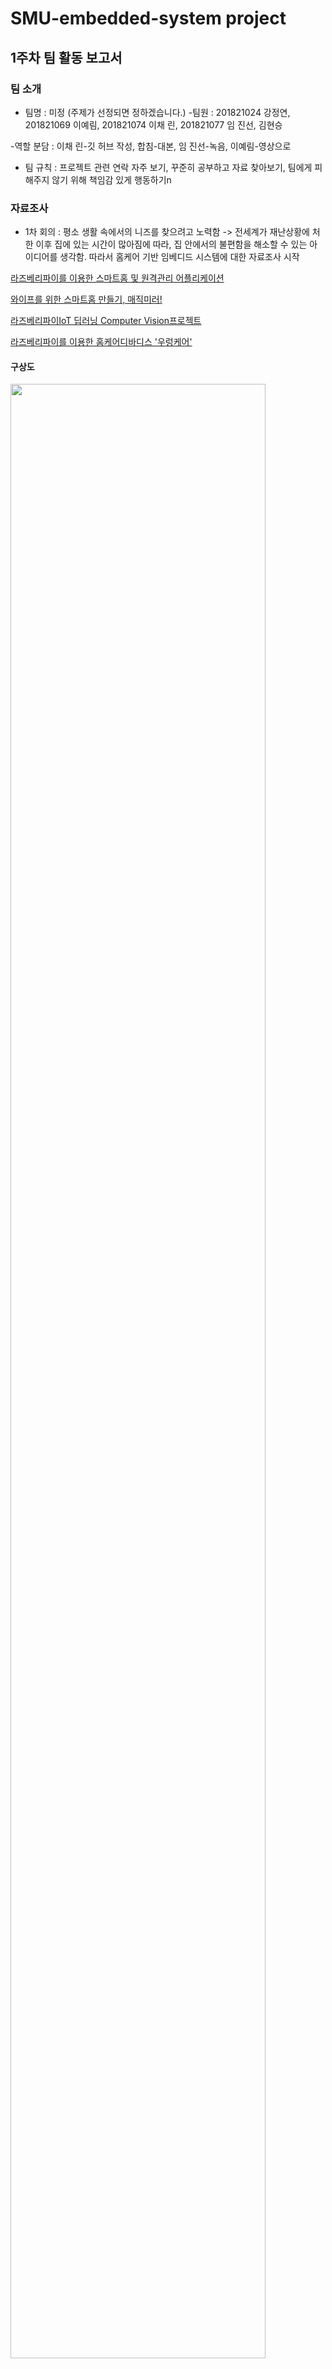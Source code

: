 # SMU-embedded-system project

## 1주차 팀 활동 보고서

### 팀 소개
- 팀명 : 미정 (주제가 선정되면 정하겠습니다.)
-팀원 : 201821024 강정연, 201821069 이예림, 201821074 이채 린, 201821077 임 진선,  김현승

 -역할 분담 : 이채 린-깃 허브 작성, 합침-대본, 임 진선-녹음, 이예림-영상으로
- 팀 규칙 : 프로젝트 관련 연락 자주 보기, 꾸준히 공부하고 자료 찾아보기, 팀에게 피해주지 않기 위해 책임감 있게 행동하기n

### 자료조사
* 1차 회의 : 평소 생활 속에서의 니즈를 찾으려고 노력함 -> 전세계가 재난상황에 처한 이후 집에 있는 시간이 많아짐에 따라, 집 안에서의 불편함을 해소할 수 있는 아이디어를 생각함.
따라서 홈케어 기반 임베디드 시스템에 대한 자료조사 시작


[라즈베리파이를 이용한 스마트홈 및 원격관리 어플리케이션](https://1d1cblog.tistory.com/m/45)

[와이프를 위한 스마트홈 만들기, 매직미러!](https://youtu.be/0h0ULAXlm7w)

[라즈베리파이IoT 딥러닝 Computer Vision프로젝트](https://www.youtube.com/watch?v=6oBZPW8spgA)

[라즈베리파이를 이용한 홈케어디바디스 '우렁케어'](https://github.com/wjrmffldrhrl/UleungCare)

#### 구상도

<img src="https://user-images.githubusercontent.com/62593236/92331952-1b8a0b80-f0b5-11ea-8da9-a95e5b7da5ed.png" width="90%"></img>

* 문제점 : 홈케어와 하드웨어를 접목시키는 것이 어려움. 무인자동차를 기반으로 한 자동화 로봇을 통해 집 안의 상태를 확인하고, 앱으로 데이터를 전달하여 사람에게 알려주면 
앱을 통해 집안의 사물을 제어할 수 있도록(에어컨키기, 제습기키기, 조명키기 등)하려했으나,  앱을 통해 사물을 제어하는 기술의 성공가능성에 대한 의문점을 갖게 됨. 또, 로봇의 필요성에 대한 의문점이 생김( 집안의 상태를 알려준 뒤, 그 다음의 액션이 딱히 떠오르지않음). 홈케어와 하드웨어의 접목 외에 다른 아이디어를 생각해보기로하여 2차 회의 시작.


* 2차 회의 : 코로나 상황이 심각해짐에 따라 이 생활 속의 니즈가 떠오름. 아직 마스크를 필수로 챙겨야 하는 생활이 익숙치 않기 때문에
나이가 드신 분들을 포함한 많은 사람들이 마스크를 두고 나가 밖에서 급하게 새 마스크를 사는 일이 빈번하게 발생함.
이제 코로나는 빠른시일내에 사라지기 어려운 상황으로 보여짐으로 생활 속에서의 대처가 자연스러워짐.

#### 구상도 

<img src="https://user-images.githubusercontent.com/62593236/92330566-d6f97280-f0aa-11ea-99cc-64b3d537cc5f.png" width="90%"></img>

신발장 벽에 부착된 대시보드디바이스와 마스크 살균기 박스, 손소독제로 구성되어 있음.
외출 시 열감지 센서에 사람이 인식되면 대시보드에서 '마스크를 착용하세요'라는 멘트가 나오도록 설정하고, 
똑같이 집에 들어오는 것이 인식되면 대시보드에서 '소독제를 사용한 후 마스크를 살균기에 넣으세요'라는 멘트가 나오도록 설정할 것임.
대시보드에는 이 외에도 수동으로 살균기가 작동하도록 버튼이 제작돼있고, 코로나 관련 소식을 담아놓도록 제작할 것임.
(위는 초기 구상도이며, 기능을 더 추가하고 구체화 할 것임. 좀 더 시간을 들이면 더 나은 아이디어가 나올 것으로 예상됨.)

* 문제점 : 취지나 아이디어는 좋으나 프로젝트의 난이도가 쉬운 것 같음. 좀 더 난이도 있게 하고싶은 아쉬움이 남음.

기타 아이디어 : 미리 앱으로 등록한 내 커피 레시피를 얼굴인식을 통해 취향에 맞는 커피를 제조해주는 기계 (가정, 직장 등등에서 사용가능)

### 주제선정
후보
1. 홈케어 디바이스
2. 얼굴인식 기반 커피머신
3. 코로나 깜빡이 디바이스
(교수님의 조언이 필요합니다.)

### 회의과정

회의는 디스코드 프로그램 사용.

<img src="https://user-images.githubusercontent.com/62593236/92319405-bb627d80-f052-11ea-8499-92e8e4e24914.png" width="90%"></img>


## 2주차 팀 활동 보고서
-역할 분담 : 이채린 – 대본 작성, 이예림 – 자료조사 및 깃 허브 작성, 임진선 – 발표 영상 녹음, 김현승 – 자료조사 및 깃 허브 작성, 강정연 – 자료조사 및 깃 허브 작성 .

### 주제 선정
1주차에서 나온 얼굴인식 기반 커피머신 아이디어에서 기술적인 어려움과 구체적인 아이디어 구상에서 어려움을 겪어 이와 비슷한 새로운 아이디어 구상.

1번째 주제 : 1차 회의에서는 딥러닝을 기반으로 한 카메라로 사람 얼굴을 인식해 표정과 감정을 데이터로 받아들여 라즈베리파이로 데이터를 각각 분석해 그에 맞는 음료를 추천 및 뽑아주는 임베디드 시스템 설계. 음료 제작 기계는 아두이노를 사용해서 제작

구상도 

<img src="https://user-images.githubusercontent.com/70967826/93000087-e1ab8000-f560-11ea-87fd-2e28bfa5ca1a.png" width=70%></img>

### 자료 조사 

[파이썬 강좌 – 딥러닝으로 표정 인식하기](https://m.blog.naver.com/roboholic84/221633210887)

[얼굴 표정인식을 통한 사용자 감정 케어](https://ausome.tistory.com/6)

[라즈베리파이를 이용한 칵테일 제조기 알콜램프](https://youtu.be/WO7iVxId79U)

[라즈베리파이를 이용한 칵테일 제조기 알콜램프](http://eswcontest.or.kr/bbs/download.php?tbl=award&no=1411)

### 문제점
카메라로 사람 얼굴을 인식한 뒤 딥러닝을 통한 표정 인식 과정에서 다양한 표정을 성공적으로 데이터화 하는 기술의 성공가능성에 대한 의문점을 가짐. 

2번째 주제 : 라즈베리파이를 이용해 취향과 기호에 맞게 음료를 제조할 수 있는 기계와 그 기계를 직접 제어할 수 있는 어플리케이션 제작. 추가로 단순 음료 제조뿐만 아니라 원하는 레시피를 직접 입력하는 기능이나 원하는 시간에 맞춰 음료를 제조할 수 있는 예약 기능 등과 같은 기능 추가

구상도 

<img src="https://user-images.githubusercontent.com/70967826/93000083-dd7f6280-f560-11ea-96bb-edbb70e09a47.png" width=70%></img>
<img src="https://user-images.githubusercontent.com/70967826/93000085-e112e980-f560-11ea-874e-89cb617a038d.png" width=70%></img>
<img src="https://user-images.githubusercontent.com/70967826/93000086-e112e980-f560-11ea-921c-80cf74452647.png" width=70%></img>

### 자료 조사 

[라즈베리파이와 어플을 이용한 임베디드 시리얼 제조기](https://www.youtube.com/watch?v=iAL7O1oMXZU&feature=youtu.be)

[라즈베리파이 서브모터 음료 디스펜서](https://www.youtube.com/watch?v=Va_HRMmJt-g)

[Rasberry Pi Smart Bartender](https://youtu.be/2DopvpNF7J4)

[라즈베리파이 컨트롤러 자동 드링크 바텐더 분배](https://ko.howtodogood.com/49472-Raspberry-pi-Controller-Automatic-Drink-Dispensing-66)

[Make your own crude Cocktail Machine](https://www.youtube.com/watch?v=Z7GkGeZrb2Y)

[Cocktails based on your mood created by a Raspberry Pi bartender](https://www.youtube.com/watch?v=8q_5STFzJ6c)

문제점 : 부족한 기능 구성. 그러므로 복잡하고 높은 수준의 난이도에 맞는 추가적인 아이디어 구상이 필요함


### 회의 과정

회의는 디스 코드 프로그램 사용


## 3주차 팀 활동 보고서

- 역할분담 : 이채린,이예림 - 깃허브 작성, 강정연 - 대본작성, 임진선 - 녹음 및 영상제작

- 회의내용 

 2주차 회의에서 나왔던 2개의 주제와 2주차 보고서에 대한 교수님의 피드백을 바탕으로 최종 작품회의를 진행하였습니다.
 회의 중 ① 딥 러닝과 어플 또는 모니터를 만드는 계획과 ② 어플과 라즈베리 파이를 사용하여 기계를 만드는 계획 인 주제가 나 왔습니다. 
주제들의 기능성 이랑 난이도 체계를 고려해 주제를 선정 하여 아래와 같은 계획으로 진행할 예정입니다.

 카메라로 표정을 인식하는 딥 러닝 기술을 표정 정보를 받아옴. 
받아온 정보를 직접 제작한 어플에 전송함.
 1. 딥러닝을 통해 받아온 표정인식 정보
 2. 나이
 3. 성별
 4. 현재 날씨 등등
 표정인식 정보외에 위와같은 정보를 사용자로부터 받아 어플에 저장한 뒤, 데이터 통계를 통해 음료를 추천해준다.
 추천해준 음료를 기계가 라즈베리파이를 사용하여 만든 기계로 제조해준다.
 
 ### 전체 흐름도 예시
 
 어플에 있는 두 가지 선택지 중 자신이 원하는 기능을 선택한다.
 
 만약 내가 내 레시피에 따른 음료를 만들고싶다면, choosing a recipe 를 누르고 2주차 보고서에 있는 구상도에 맞춰 진행하면 된다.
 
 <img src="https://user-images.githubusercontent.com/62593236/93715219-0c21bc80-fba3-11ea-9674-30b6f742edd9.png" width="30%"></img>
 
 만약 추천음료를 받고싶다면 recommend drinks를 누르고 기계에 부착된 카메라에 얼굴을 갖다댄다. 
 
 <img src="https://user-images.githubusercontent.com/62593236/93715301-763a6180-fba3-11ea-8b15-086fc508d50f.png" width="40%"></img>
 
 얼굴이 인식되어 표정분석 결과가 어플에 띄워지면 설문을 진행하고 save를 누르면 추천음료가 나온다.
 
 <img src="https://user-images.githubusercontent.com/62593236/93715374-d7facb80-fba3-11ea-8978-95c7e3c77a20.png" width="70%"></img>

 ### 역할 분담 및 계획

- 역할 분담 : 딥러닝 - 강정연, 김현승  /  기계제조 - 이예림, 임진선  /  어플 - 이채린

1. 딥러닝 : 라즈베리파이와 카메라를 연결해 사용자의 얼굴을 데이터로 받아들이는 것을 할 계획입니다.
2. 기계제작 : 라즈베리파이를 사용해 음료를 제조할 수 있는 기계를 만들 계획입니다.
3. 어플 : 전체적인 어플 틀을 만들어 딥러닝 정보를 가져올 수 있게 만들 계획입니다.

 

### 회의 과정
회의는 디스코드 프로그램 사용

# 4주차 팀 활동 보고서

- 역할 분담 : 깃허브작성 - 김현승, 대본 작성 - 이예림,  녹음 및 영상 제작 - 임진선

## 팀 구성

팀명 : Make your drinks(팀장 : 이채린)

딥러닝 - 강정연, 김현승

기계 제조 - 임진선, 이예림

어플 - 이채린

## 회의 내용

1. 음료는 아이스 아메리카노, 바닐라 라떼, 헤이즐넛 라떼, 아이스티, 포도주스, 오렌지주스로 7종류의 음료로 결정하였습니다.
총 필요한 재료는 커피 원액, 아이 스티 원액, 물, 우유, 헤이즐넛 시럽, 바닐라 시럽, 포도 주스, 오렌지 주스가있습니다.

2. 기계 제작시 아두이노와 라즈베리파이 둘 중 무엇을 사용할지 고민하다 회의 결과 라즈베리파이를 사용하기로 했다.
이 기계를 개인용으로 사용할지 상업용으로 사용할지 회의했는데 상업용으로 사용하기로 결정이 났다.

3. 2주차에서 다뤘던 시간예약을 활용하는 기능은 사용하지 않기로 결정했다.


## 이번 주 활동 내용
### 딥러닝

1.라즈베리파이 설치
sd카드에 https://www.raspberrypi.org/downloads/ 링크에서 다운받은 라즈베리파이os 설치
sd카드를 라즈베리파이3 모델에 꽂아준 뒤 라즈베리파이와 컴퓨터용 모니터를 hdmi로 연결

2.라즈베리파이 웹캠 연결

<img src="https://user-images.githubusercontent.com/70967826/94369747-911e5000-0126-11eb-821b-10bd56809e44.png" width=50%></img>

라즈베리파이 웹캠을 usb로 연결 후 fswebcam명령어를 이용해 사진촬영 동작 코드 작성

<img src="https://user-images.githubusercontent.com/70967826/94369771-b612c300-0126-11eb-991f-875450fd06e4.png" width=50%></img>

라즈베리파이와 웹캠을 위 와 같은 명령어로 촬영한 사진

3.opencv 설치

실시간 동영상 촬영과 촬영 하는 동시에 얼굴을 인식하기 위한 opencv 프로그램 설치

http://makeshare.org/bbs/board.php?bo_table=raspberrypi&wr_id=92

위 링크에 나온 내용을 토대로 opencv설치

<img src="https://user-images.githubusercontent.com/70967826/94369779-c034c180-0126-11eb-99f2-0e8f9701e06e.png" width=50%></img>

opencv가 정상적으로 설치됬는지 확인

### 기계 제조

기계 제작에 필요한 재료들을 생각해본 후 교수님께 재료들을 어떤 방법으로 구매할 수 있는지 피드백을 구함

### 어플

앱 로딩화면이 2초 나타난 후 메인페이지 화면으로 이동

<img src="https://user-images.githubusercontent.com/70967826/94380278-e03ca300-016f-11eb-8733-66ea4765b4de.png" width=30%></img>

구상도대로 음료 추천받기와 직접 제조하기 버튼을 만들어 사용자에게 선택할 수 있게 함 firebase와 app을 연동시켜놓았음.

<img src="https://user-images.githubusercontent.com/70967826/94380288-eaf73800-016f-11eb-85e0-3bec4d86b568.png" width=30%></img>


## 다음 주 활동 계획
### 딥러닝
라즈베리파이와 opencv 프로그램을 이용해 동영상 촬영 및 얼굴인식 기능 구현
### 기계 제조
기계제작팀은 여태까지 회의했던 내용을 토대로 구상도를 구상해 그려보고, 기계제작에 필요한 재료와 부품들을 찾아본 후 다음 회의를 통해 구체적인 구상도를 구상한 후 제작에 필요한 재료와 부품들을 찾아 목록을 만들어 교수님께 제출할 계획입니다.
### 어플
설문조사 폼 구성 및 안드로이드와 파이어베이스 연결하여 데이터 저장

## 5주차 팀 활동 보고서

- 역할 분담 : 강정연 - 깃허브작성, 이채린 - 대본작성, 김현승 -발표 녹음 및 영상 제작

## 회의 내용
 1. 기계 구상 과정에서 음료 제어에 사용할 부품에 대한 두 가지 방안 고려.
  - 워터 펌프를 이용한 제어 : 아두이노 워터 펌프를 쉽게 제어하기 위한 아두이노 모터 드라이브 사용. 모터 드라이버 제어를 위한 코딩과 그 후 모터와 기압차를 이용해 아두이노
                             워터 펌프를 통해 음료를 빨아들이는 방법 구상. 워터 펌프에 관한 정확한 부품 종류와 가격에 대한 추가적인 조사 예정
                             
  - 서보 모터를 위한 제어 : 음료 배출구를 호스로 제작한 뒤, 아두이노 서보 모터의 움직임을 제어할 수 있는 코드를 작동해 호스 제어. 정상적인 음료 배출을 위한 호스와 
                          서보 모터의 결합 방법 구상 예정.
                          
 2. 라즈베리파이와 카메라의 정상적인 작동에 계속해서 문제가 생기기 때문에 문제 해결을 위한 추가적인 방법 모색과 추가로 필요한 부품을 구매해 라즈베리파이 환경구축에
    지장이 없도록 노력 필요.

 3. 위 두 내용에서 추가로 구매가 필요하다고 생각이 되는 부품 정리.(라즈베리파이캠,랜 케이블, 아두이노 서보 모터, 아두이노 워터 펌프, 아두이노 모터 드라이버.. 등)

## 이번 주 활동 내용

### 어플

- 음료 레시피 선택을 위한 폼 구성 및 안드로이드와 파이어베이스를 연결하여 데이터 저장이 가능하도록 제작.

<img src="https://user-images.githubusercontent.com/70554317/95019739-17e0a900-06a2-11eb-9cd5-014b5cd5db97.png" width=30%></img>

음료 종류별로 버튼을 설정하여 페이지마다 자신이 원하는 레시피를 제조할 수 있도록 제작.

<img src="https://user-images.githubusercontent.com/70554317/95019767-39419500-06a2-11eb-95fd-f81e29d13351.png" width=30%></img>

음료 카테고리를 선택한 뒤 음료 제조에 필요한 물과 커피원액의 입력 및 사람마다 데이터 저장을 위한 이름을 입력할 수 있도록 제작 ,
그 후 start버튼을 누르면 기계가 작동하도록 제작.

<img src="https://user-images.githubusercontent.com/70554317/95019780-465e8400-06a2-11eb-8fe5-6c471b4878bc.png" width=30%></img>

위에서 입력한 정보들을 버튼을 누름과 동시에 Firebase Realtime database에 데이터가 저장되도록 설정.     

### 딥러닝

- 라즈베리파이와 웹캠을 연결해 웹캠이 사람 얼굴을 찾아 얼굴만 인식이 가능하도록 가동.

<pre>
$ sudo apt-get install git
$ git clone https://github.com/insung3511/OpenCV_Face_detection_code.git
$ cd openCV_Face_detection_code/openCV_EYE/
$ python face_eye_detection.py
</pre>
</br>

웹캠과 정상적으로 연결된 라즈베리파이에 명령어로 소스를 가져오기위한 프로그램을 sudo apt-get install git로 다운로드.
git clone명령어로 웸캡 작동을 위한 소스 프로그램을 가져와 로컬에 복사본을 생성.
opencv프로그램을 python을 이용하여 카메라가 사람 얼굴을 인식하도록 실행.

(라즈베리파이 작동 환경에서 문제가 생겨  연결 문제를 해결한 뒤 활동 과정과 활동 사진 캡처가 불가능하여 추후에 재업로드 예정)

### 기계 제조

- 구체적인 구상도 제작과 그에 관한 부품 조사와, 각 부품에 따른 기능 구상

<img src="https://user-images.githubusercontent.com/70554317/95021237-bcff7f80-06aa-11eb-8320-2e4af7897c96.jpg" width=90%></img>

아두이노 워터 펌프를 이용해 음료가 담긴 병에서 기압차와 모터를 이용해 음료를 배출해내는 방법 구상.

<img src="https://user-images.githubusercontent.com/70554317/95021271-f9cb7680-06aa-11eb-8d5a-44f254b6435e.jpg" width=80%></img>

아두이노 서보 모터를 이용한 호스제어를 통해 음료 배출을 제어하는 방법 구상.

제품 구매 시 서보 모터와 워터 펌프 두가지를 다 구매해 각각 제작후 가동해본뒤, 기계 작동에 지장이 없는쪽으로 부품을 선택해 제작 예정.

## 6주차 팀 보고서

- 역할 분담 : 강정연 - 깃허브작성, 김현승 - 대본작성, 임진선 -발표 녹음 및 영상 제작

## 이번주 활동 

### 딥 러닝

- 딥 러닝에서의 정상적인 데이터셋 활동이 시작되면 그에 맞춰 데이터를 받아올 수 있는 방법 연구 예정.

정상적인 프로그램 설치를 위해 기본적으로 라즈베리파이 업데이트 및 업그레이드를 해줌.

<pre>
$ sudo apt-get update
$ sudo apt-get upgrade
</pre>
</br>

웹 서버로부터 Miniconda3 설치 프로그램 콘텐츠를 가져오기 위해 wget명령어를 사용해 Miniconda3 설치 프로그램 패키지 다운.

<pre>
$ wget http://repo.continuum.io/miniconda/Miniconda3-latest-Linux-armv7l.sh
</pre>
</br>

md5sum명령어를 이용하여 다운로드한 파일의 이상유무 확인.

<pre>
$ sudo md5sum Miniconda3-latest-Linux-armv7l.sh
</pre>
</br>

다운받은 Miniconda3 설치 프로그램 실행하여 Miniconda3 설치(설치 파일 경로 = /home/pi/miniconda3).

<pre>
$ sudo /bin/bash Miniconda3-latest-Linux-armv7l.sh
</pre>
</br>

설치가 완료된 후 nano 편집기로 Miniconda3 실행파일에 들어감(본 파일의 끝에 export PATH="/home/pi/miniconda3/bin:$PATH" 추가).

<pre>
$ sudo nano /home/pi/.bashrc
</pre>
</br>

실행파일 실행.

<pre>
$ source ~/.bashrc
</pre>
</br>

conda --version을 입력해 정상적으로 설치 되었음을 확인.

![2020-10-11-235521_631x449_scrot](https://user-images.githubusercontent.com/70554317/95682567-d2cbf200-0c20-11eb-901e-dd49ec462439.png)

- 아나콘다 설치 후 실행 과정에서 이전에 설치한 opencv프로그램 작동이 안됨, 그 이유가 웸캠 실행에 필요한 파이썬 버전이 아나콘다와 opencv 서로 안맞음. 이 문제 해결 완료 후 본격적인 딥 러닝 활동 시작 예정.

### 기계 제조

- 음료 제조 기계에 필요한 구상 완성과 그에 맞는 부품 구매. 

<img src="https://user-images.githubusercontent.com/70554317/95021237-bcff7f80-06aa-11eb-8320-2e4af7897c96.jpg" width=90%></img>

<img src="https://user-images.githubusercontent.com/70554317/95021271-f9cb7680-06aa-11eb-8d5a-44f254b6435e.jpg" width=80%></img>

부품 목록(표기된 가격은 배송비가 포함되어 있는 가격이 아닙니다.)

부품 | 상세 | 가격 | 참고 
---- | ---- | ---- | ----
우드락 | 5T 60x90cm 10장 비접착 1개 | 15000원 | https://smartstore.naver.com/dnara/products/2309183053
우드락본드 | 2개 | 2400원 | https://smartstore.naver.com/dnara/products/2478819744
하드보드지 | 2절지 5장 1개 | 7500원 | https://smartstore.naver.com/dnara/products/2441815695
워터펌프 & 실리콘 호수 | (옵션선택) 흡입구, 토출구호스 둘 다  1m(d5 X D8 X 1.5T) 1개 | 15,950원 | https://www.devicemart.co.kr/goods/view?no=1326767
서보모터 | 1개 | 6800원 | http://m.techshenzhen.com/goods/goods_view.php?goodsNo=1000000605
글루건 & 글루스틱 | GR-20 글루건 1개 7.3 투명 (10개/26cm)  1개 | 7300원 | https://daisomall.co.kr/shop/goods_view.php?id=0001763633&cid=&depth=&search_text=%EA%B8%80%EB%A3%A8%EA%B1%B4

- 본 부품들이 도착한 뒤 본격적인 기계 제조에 앞서 본 부품들의 작동 원리와 작동을 위한 지식과 정보를 찾아보고 공부할 예정.

### 어플

- 음료 선택을 위한 폼 구성에서 추가로 메뉴 구성.

<img src="https://user-images.githubusercontent.com/70554317/95695215-e30bbd80-0c70-11eb-9bf5-9f9b4ca25a42.png" width=30%></img>

<img src="https://user-images.githubusercontent.com/70554317/95695236-059dd680-0c71-11eb-865b-9fc8c128412c.png" width=30%></img>

<img src="https://user-images.githubusercontent.com/70554317/95695246-11899880-0c71-11eb-8872-3e132aef05f0.png" width=30%></img>

<img src="https://user-images.githubusercontent.com/70554317/95695252-19e1d380-0c71-11eb-9264-01618b543584.png" width=30%></img>

- 딥 러닝에서의 정상적인 데이터셋 활동이 시작되면 그에 맞춰 데이터를 받아올 수 있는 방법 연구 예정.

## 7주차 팀 보고서

-역할 분담 : 이예림 - 깃허브작성, 강정연 - 대본작성, 임진선 - 발표 녹음 및 영상 제작

## 이번주 활동

### 딥 러닝
-라즈베리파이와 노트북 랜선연결을 시도하였음.
-딥 러닝에 필요한 라이브 코드와 딥 러닝에 필요한 통계 데이터와 문서를 공유하기 위해 라즈베리파이에 jupyter notebook 설치하였음.

설치에 필요한 라즈베리파이 업데이트를 해줌.

<사전>
$ sudo apt-get update
</사전>
</br>

설치에 필요한 python 라이브러리들을 설치해줌.
또한, pip도 최신버전으로 업그레이드까지 해준 뒤 재부팅을 해줌.

<사전>
$ sudo apt-get install python3-matplotlib -y
$ sudo apt-get install python3-scipy -y
$ sudo pip3 install --upgrade pip
$ sudo reboot
</사전>
</br>

재부팅이 완료되면 pip를 이용하여  jupyter notebok을 설치해줌.

<사전>
$ sudo pip3 install jupyter
</사전>
</br>

jupyter notebook 실행을 위한 명령어를 입력해줌. (라즈베리파이의 ip주소는 ifconfig명령어로 확인)
실행할 떄 ip주소를 지정해주고 ssh 연결 상태이므로 "--no-browser" 플래그를 통해 인터넷 창이 켜지지 않도록 함.
그렇지 않으면 display관련 에러가 나면서 jupyter notebook이 꺼짐

<사전>
$ jupyter-notebook --ip="라즈베리파이 ip 주소" --no-browser
</사전>
</br>

위의 명령어를 입력하면 다음과 같은 내용이 출력됨

<사전>
[I 11:42:23.596 NotebookApp] Writing notebook server cookie secret to /run/user/1000/jupyter/notebook_cookie_secret
[I 11:42:33.408 NotebookApp] Serving notebooks from local directory: /home/pi
[I 11:42:33.409 NotebookApp] The Jupyter Notebook is running at:
[I 11:42:33.409 NotebookApp] 
http://192.168.0.17:8888/?token=4aaf5f14fa5d7c93bb0c49c16ae3d0af5d106ea465a2e771
[I 11:42:33.409 NotebookApp] Use Control-C to stop this server and shut down all kernels (twice to skip confirmation).
[C 11:42:33.431 NotebookApp]

    To access the notebook, open this file in a browser:
        file:///run/user/1000/jupyter/nbserver-9071-open.html
    Or copy and paste one of these URLs:
        http://192.168.0.17:8888/?token=4aa**********
</사전>
</br>

http://192.168.0.17:8888/?token=4aaf5f14fa5d7c93bb0c49c16ae3d0af5d106ea465a2e771
부분에 해당하는 URL로 들어가면 jupyter notebook이 실행됨.
< img src = "https://user-images.githubusercontent.com/70791411/96401969-c0008100-120f-11eb-968f-eb2d70b4a4cb.png" 너비 = 90%> </img>

-라즈베리파이와 휴대폰을 서로 스트리밍 하기위해 uv4l프로그램을 라즈베리파이에 설치할 예정.
-라즈베리파이와 노트북 랜선 연결을 계속 시도해볼 예정

### 기계 제조
-두 개의 구상도 중 워터펌프를 사용하여 기계를 제조하는 구상도로 확정하였고 라즈베리파이를 이용하여 워터펌프를 제어하여 기계를 제작하는 것으로 확정함.

< img src = "https://user-images.githubusercontent.com/70791411/96402133-15d52900-1210-11eb-9687-0fe3f9599563.jpg" 너비 += 90%> </img>

-기계 제조에 앞서 라즈베리파이를 사용하여 워터펌프를 제어할 수 있는 방법과 지식, 정보에 대해 찾아보고 공부할 예정.

### 어플

핸드폰에서 카메라를 스트리밍 하기위해 라즈베리파이에 uv4l 드라이버를 설치함. (아래 코드는 설치코드)

<사전>
$ sudo apt-get install uv4l uv4l-raspicam
$ sudo apt-get install uv4l-raspicam-extras
</사전>
</br>

서비스를 시작 및 종료하는 명령어

시작하는 명령어

<사전>
$ sudo service uv4l_raspicam restart
</사전>
</br>

원하는 옵션으로 시작하는 명령어

<사전>
$ uv4l —driver raspicam —auto-video_nr —width 640 —height 480 —encoding jpeg   
</사전>
</br>

강제종료하는 명령어

<사전>
$ sudo pkill uv4l  
</사전>
</br>

스트리밍 서버를 위한 패키치를 설치함

<사전>
$ sudo apt-get install uv4l-server uv4l-uvc uv4l-xscreen uv4l-mjpegstream uv4l-dummy uv4l-raspidisp
</사전>
</br>

안드로이드 스튜디오에 웹뷰 추가해서 
http://라즈베리파이주소/stream/video.mjpeg 에 들어가면 카메라가 보고있는 화면이 뜸.

-안드로이드 핸드폰을 전달받아 안드로이드 핸드폰에 만든 앱을 연결 해보고 연결 시키기 등을 해볼 예정.
